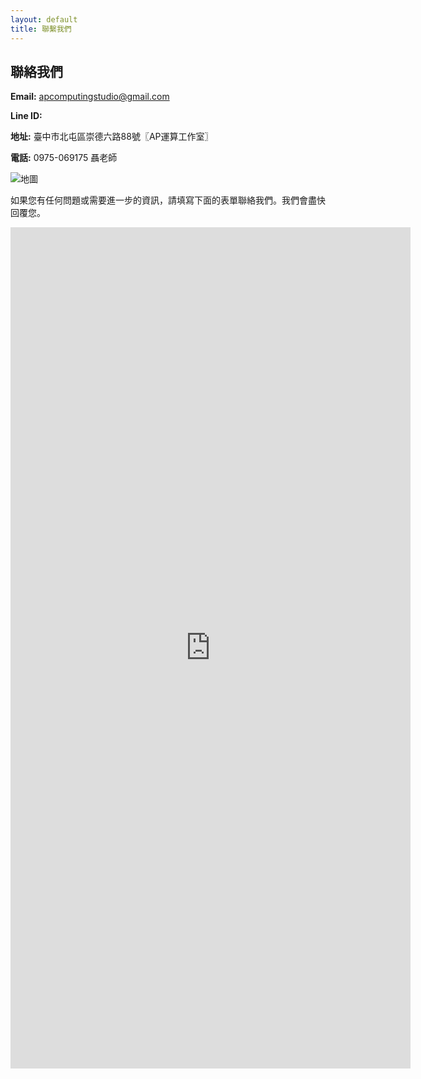 ```yaml
---
layout: default
title: 聯繫我們
---
```


<div class="contact-container">
  <h2>聯絡我們</h2>
  <div class="contact-info">
    <p><strong>Email:</strong> <a href="mailto:your-email@example.com">apcomputingstudio@gmail.com</a></p>
    <p><strong>Line ID:</strong> </p>
    <p><strong>地址:</strong> 臺中市北屯區崇德六路88號〖AP運算工作室〗</p>
    <p><strong>電話:</strong> 0975-069175 聶老師</p>
    <div class="map">
      <img src="{{ site.baseurl }}/assets/images/map.png" alt="地圖">
    </div>
  </div>
  <p>如果您有任何問題或需要進一步的資訊，請填寫下面的表單聯絡我們。我們會盡快回覆您。</p>
   <div class="google-form">
    <!-- 將以下的src替換為您的Google表單的嵌入URL -->
    <iframe src="https://docs.google.com/forms/d/e/1FAIpQLSdZ-YsgFM3e2JlqvNjHNByJfDTwXf9UitzwczMpdPcX_L9Cpw/viewform?embedded=true" width="640" height="1346" frameborder="0" marginheight="0" marginwidth="0">載入中…
    </iframe>
    
  </div>
</div>